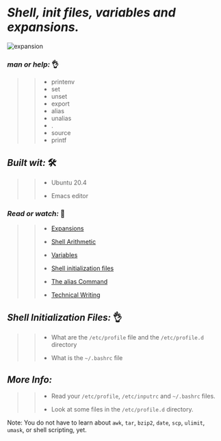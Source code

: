  # **_Shell, init files, variables and expansions._**
 
 ![expansion](https://user-images.githubusercontent.com/85587286/160509889-0ded45bf-3d15-4e5c-87ad-14925fff17e0.jpeg)
 
 
 ### **_man or help:_** 👌

 >> * printenv
 >> * set
 >> * unset
 >> * export
 >> * alias
 >> * unalias
 >> * .
 >> * source
 >> * printf
 
 ## **_Built wit:_** 🛠️
 
 
 >> * Ubuntu 20.4
 >>
 >> * Emacs editor
 
### **_Read or watch:_**  📑

>> * [Expansions](http://linuxcommand.org/lc3_lts0080.php)
>>    
>> * [Shell Arithmetic](https://www.gnu.org/software/bash/manual/html_node/Shell-Arithmetic.html)
>>   
>> * [Variables](https://tldp.org/LDP/Bash-Beginners-Guide/html/sect_03_02.html)
>>    
>> * [Shell initialization files](https://tldp.org/LDP/Bash-Beginners-Guide/html/sect_03_01.html)
>>    
>> * [The alias Command](http://www.linfo.org/alias.html)
>>   
>> * [Technical Writing](https://holbertonintranet.s3.amazonaws.com/uploads/misc/2021/6/9112669886fd446a2aa3113c31319d1f468dc160.pdf?X-Amz-Algorithm=AWS4-HMAC-SHA256&X-Amz-Credential=AKIARDDGGGOU5BHMTQX4%2F20220329%2Fus-east-1%2Fs3%2Faws4_request&X-Amz-Date=20220329T004832Z&X-Amz-Expires=86400&X-Amz-SignedHeaders=host&X-Amz-Signature=777f3436303b02d2044e3f0995297f29ac2a1cb3fc03d79ea80975a6723447cb)

 
 ## *_Shell Initialization Files:_* 👌
 

>> *  What are the `/etc/profile` file and the `/etc/profile.d` directory
>> 
>> * What is the `~/.bashrc` file


## *_More Info:_*


>> * Read your `/etc/profile`, `/etc/inputrc` and `~/.bashrc` files.
>>
>> * Look at some files in the `/etc/profile.d` directory.


Note: You do not have to learn about `awk`, `tar`, `bzip2`, `date`, `scp`, `ulimit`, `umask`, or shell scripting, yet.


